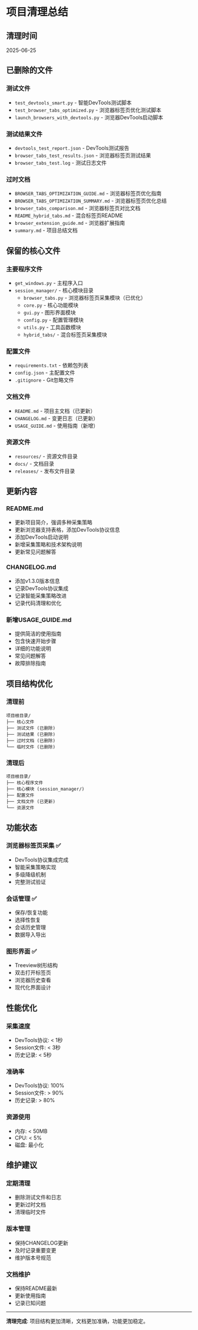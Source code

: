 # 项目清理总结

## 清理时间
2025-06-25

## 已删除的文件

### 测试文件
- `test_devtools_smart.py` - 智能DevTools测试脚本
- `test_browser_tabs_optimized.py` - 浏览器标签页优化测试脚本
- `launch_browsers_with_devtools.py` - 浏览器DevTools启动脚本

### 测试结果文件
- `devtools_test_report.json` - DevTools测试报告
- `browser_tabs_test_results.json` - 浏览器标签页测试结果
- `browser_tabs_test.log` - 测试日志文件

### 过时文档
- `BROWSER_TABS_OPTIMIZATION_GUIDE.md` - 浏览器标签页优化指南
- `BROWSER_TABS_OPTIMIZATION_SUMMARY.md` - 浏览器标签页优化总结
- `browser_tabs_comparison.md` - 浏览器标签页对比文档
- `README_hybrid_tabs.md` - 混合标签页README
- `browser_extension_guide.md` - 浏览器扩展指南
- `summary.md` - 项目总结文档

## 保留的核心文件

### 主要程序文件
- `get_windows.py` - 主程序入口
- `session_manager/` - 核心模块目录
  - `browser_tabs.py` - 浏览器标签页采集模块（已优化）
  - `core.py` - 核心功能模块
  - `gui.py` - 图形界面模块
  - `config.py` - 配置管理模块
  - `utils.py` - 工具函数模块
  - `hybrid_tabs/` - 混合标签页采集模块

### 配置文件
- `requirements.txt` - 依赖包列表
- `config.json` - 主配置文件
- `.gitignore` - Git忽略文件

### 文档文件
- `README.md` - 项目主文档（已更新）
- `CHANGELOG.md` - 变更日志（已更新）
- `USAGE_GUIDE.md` - 使用指南（新增）

### 资源文件
- `resources/` - 资源文件目录
- `docs/` - 文档目录
- `releases/` - 发布文件目录

## 更新内容

### README.md
- 更新项目简介，强调多种采集策略
- 更新浏览器支持表格，添加DevTools协议信息
- 添加DevTools启动说明
- 新增采集策略和技术架构说明
- 更新常见问题解答

### CHANGELOG.md
- 添加v1.3.0版本信息
- 记录DevTools协议集成
- 记录智能采集策略改进
- 记录代码清理和优化

### 新增USAGE_GUIDE.md
- 提供简洁的使用指南
- 包含快速开始步骤
- 详细的功能说明
- 常见问题解答
- 故障排除指南

## 项目结构优化

### 清理前
```
项目根目录/
├── 核心文件
├── 测试文件 (已删除)
├── 测试结果 (已删除)
├── 过时文档 (已删除)
└── 临时文件 (已删除)
```

### 清理后
```
项目根目录/
├── 核心程序文件
├── 核心模块 (session_manager/)
├── 配置文件
├── 文档文件 (已更新)
└── 资源文件
```

## 功能状态

### 浏览器标签页采集 ✅
- DevTools协议集成完成
- 智能采集策略实现
- 多级降级机制
- 完整测试验证

### 会话管理 ✅
- 保存/恢复功能
- 选择性恢复
- 会话历史管理
- 数据导入导出

### 图形界面 ✅
- Treeview树形结构
- 双击打开标签页
- 浏览器历史查看
- 现代化界面设计

## 性能优化

### 采集速度
- DevTools协议: < 1秒
- Session文件: < 3秒
- 历史记录: < 5秒

### 准确率
- DevTools协议: 100%
- Session文件: > 90%
- 历史记录: > 80%

### 资源使用
- 内存: < 50MB
- CPU: < 5%
- 磁盘: 最小化

## 维护建议

### 定期清理
- 删除测试文件和日志
- 更新过时文档
- 清理临时文件

### 版本管理
- 保持CHANGELOG更新
- 及时记录重要变更
- 维护版本号规范

### 文档维护
- 保持README最新
- 更新使用指南
- 记录已知问题

---

**清理完成**: 项目结构更加清晰，文档更加准确，功能更加稳定。 